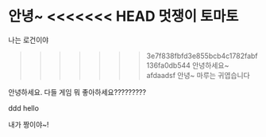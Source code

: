 안녕~
<<<<<<< HEAD
멋쟁이 토마토
=======
나는 로건이야
>>>>>>> 3e7f838fbfd3e855bcb4c1782fabf136fa0db544
안녕하세요~
afdaadsf
안녕~
마루는 귀엽습니다


안녕하세요. 다들 게임 뭐 좋아하세요?????????

ddd
hello

내가 짱이야~!